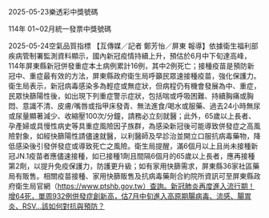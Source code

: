 
2025-05-23樂透彩中獎號碼

                                
114年 01~02月統一發票中獎號碼
                             
2025-05-24空氣品質指標
                              【互傳媒／記者 鄭芳怡／屏東 報導】依據衛生福利部疾病管制署監測資料顯示，國內新冠疫情持續上升，預估於6月中下旬達高峰，114年屏東縣新冠併發重症本土病例累計16例，其中2例死亡；接種疫苗是預防新冠中、重症最有效的方法，屏東縣政府衛生局呼籲民眾速接種疫苗，強化保護力。衛生局表示，新冠病毒感染多為輕症或無症狀，但病程仍有機會發展為中、重症，民眾快篩陽性後，如出現下列重症警示症狀，包括喘或呼吸困難、持續胸痛或胸悶、意識不清、皮膚/嘴唇或指甲床發青、無法進食/喝水或服藥、過去24小時無尿或尿量顯著減少、收縮壓100次/分鐘，請務必立刻就醫；此外，65歲以上長者、孕產婦或具慢性病史等具重症風險因子族群，為感染新冠後可能導致併發症之高風險對象，如經快篩陽性請儘速就醫，以利醫師及早診治並開立口服抗病毒藥物，降低感染後引發併發症或導致死亡之風險。衛生局提醒，滿6個月以上且尚未接種新冠JN.1疫苗者應儘速接種，如已接種1劑且間隔6個月的65歲以上長者，應再接種第2劑，以提升免疫保護力，防護更升級；如有家用快篩需求，屏東縣36家社區藥局有販售。相關疫苗接種、家用快篩販售及抗病毒藥劑合約院所資訊可至屏東縣政府衛生局官網（https://www.ptshb.gov.tw）查詢。新冠肺炎再度進入流行期！增64死，單周932例併發症創新高，估7月中旬進入高原期腸病毒、流感、腸胃炎、RSV...該如何對抗與預防？